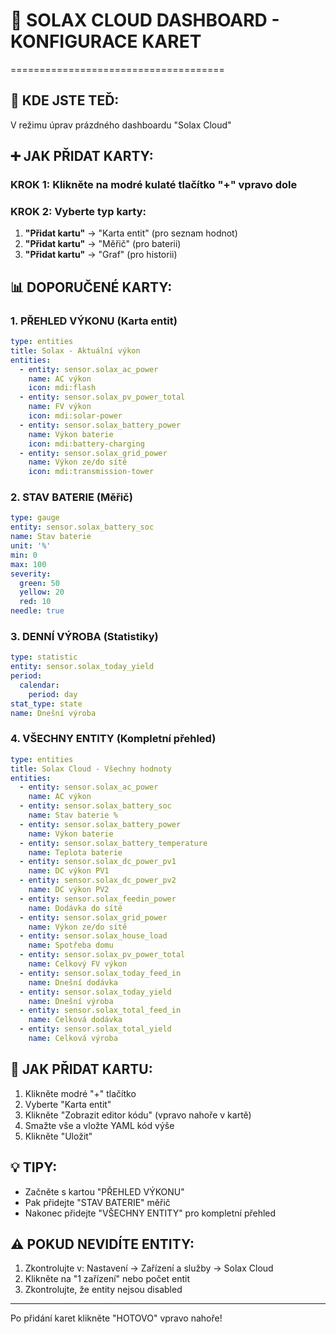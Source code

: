 # 🎨 SOLAX CLOUD DASHBOARD - KONFIGURACE KARET
=====================================

## 📍 KDE JSTE TEĎ:
V režimu úprav prázdného dashboardu "Solax Cloud"

## ➕ JAK PŘIDAT KARTY:

### KROK 1: Klikněte na modré kulaté tlačítko "+" vpravo dole

### KROK 2: Vyberte typ karty:
1. **"Přidat kartu"** → "Karta entit" (pro seznam hodnot)
2. **"Přidat kartu"** → "Měřič" (pro baterii)
3. **"Přidat kartu"** → "Graf" (pro historii)

## 📊 DOPORUČENÉ KARTY:

### 1. PŘEHLED VÝKONU (Karta entit)
```yaml
type: entities
title: Solax - Aktuální výkon
entities:
  - entity: sensor.solax_ac_power
    name: AC výkon
    icon: mdi:flash
  - entity: sensor.solax_pv_power_total
    name: FV výkon
    icon: mdi:solar-power
  - entity: sensor.solax_battery_power
    name: Výkon baterie
    icon: mdi:battery-charging
  - entity: sensor.solax_grid_power
    name: Výkon ze/do sítě
    icon: mdi:transmission-tower
```

### 2. STAV BATERIE (Měřič)
```yaml
type: gauge
entity: sensor.solax_battery_soc
name: Stav baterie
unit: '%'
min: 0
max: 100
severity:
  green: 50
  yellow: 20
  red: 10
needle: true
```

### 3. DENNÍ VÝROBA (Statistiky)
```yaml
type: statistic
entity: sensor.solax_today_yield
period:
  calendar:
    period: day
stat_type: state
name: Dnešní výroba
```

### 4. VŠECHNY ENTITY (Kompletní přehled)
```yaml
type: entities
title: Solax Cloud - Všechny hodnoty
entities:
  - entity: sensor.solax_ac_power
    name: AC výkon
  - entity: sensor.solax_battery_soc
    name: Stav baterie %
  - entity: sensor.solax_battery_power
    name: Výkon baterie
  - entity: sensor.solax_battery_temperature
    name: Teplota baterie
  - entity: sensor.solax_dc_power_pv1
    name: DC výkon PV1
  - entity: sensor.solax_dc_power_pv2
    name: DC výkon PV2
  - entity: sensor.solax_feedin_power
    name: Dodávka do sítě
  - entity: sensor.solax_grid_power
    name: Výkon ze/do sítě
  - entity: sensor.solax_house_load
    name: Spotřeba domu
  - entity: sensor.solax_pv_power_total
    name: Celkový FV výkon
  - entity: sensor.solax_today_feed_in
    name: Dnešní dodávka
  - entity: sensor.solax_today_yield
    name: Dnešní výroba
  - entity: sensor.solax_total_feed_in
    name: Celková dodávka
  - entity: sensor.solax_total_yield
    name: Celková výroba
```

## 🎯 JAK PŘIDAT KARTU:

1. Klikněte modré "+" tlačítko
2. Vyberte "Karta entit" 
3. Klikněte "Zobrazit editor kódu" (vpravo nahoře v kartě)
4. Smažte vše a vložte YAML kód výše
5. Klikněte "Uložit"

## 💡 TIPY:

- Začněte s kartou "PŘEHLED VÝKONU"
- Pak přidejte "STAV BATERIE" měřič
- Nakonec přidejte "VŠECHNY ENTITY" pro kompletní přehled

## ⚠️ POKUD NEVIDÍTE ENTITY:

1. Zkontrolujte v: Nastavení → Zařízení a služby → Solax Cloud
2. Klikněte na "1 zařízení" nebo počet entit
3. Zkontrolujte, že entity nejsou disabled

---
Po přidání karet klikněte "HOTOVO" vpravo nahoře!
